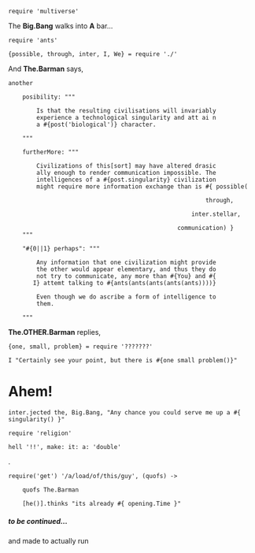     require 'multiverse'

The __Big.Bang__ walks into __A__ bar...
    
    require 'ants'

    {possible, through, inter, I, We} = require './'

And __The.Barman__ says,

    another 

        posibility: """

            Is that the resulting civilisations will invariably
            experience a technological singularity and att ai n
            a #{post('biological')} character.

        """

        furtherMore: """

            Civilizations of this[sort] may have altered drasic
            ally enough to render communication impossible. The
            intelligences of a #{post.singularity} civilization
            might require more information exchange than is #{ possible(
                                                                
                                                            through,
                                                      
                                                        inter.stellar,
                                                 
                                                    communication) }
        """

        "#{0||1} perhaps": """

            Any information that one civilization might provide
            the other would appear elementary, and thus they do
            not try to communicate, any more than #{You} and #{
           I} attemt talking to #{ants(ants(ants(ants(ants))))}

            Even though we do ascribe a form of intelligence to
            them.

        """

__The.OTHER.Barman__ replies,

    {one, small, problem} = require '???????'

    I "Certainly see your point, but there is #{one small problem()}"


# Ahem!

    inter.jected the, Big.Bang, "Any chance you could serve me up a #{ singularity() }"

    require 'religion'

    hell '!!', make: it: a: 'double'

.

    require('get') '/a/load/of/this/guy', (quofs) -> 

        quofs The.Barman

        [he()].thinks "its already #{ opening.Time }"




##### to be continued...

and made to actually run